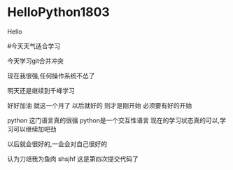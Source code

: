 # HelloPython1803
Hello

#今天天气适合学习


今天学习git合并冲突


现在我很强,任何操作系统不怂了

明天还是继续到千峰学习

好好加油
就这一个月了
以后就好的
则才是刚开始
必须要有好的开始

python  这门语言真的很强
python是一个交互性语言
现在的学习状态真的可以,学习可以继续加吧劲

以后就会很好的,一会会对自己很好的


认为刀俎我为鱼肉
shsjhf
这是第四次提交代码了
